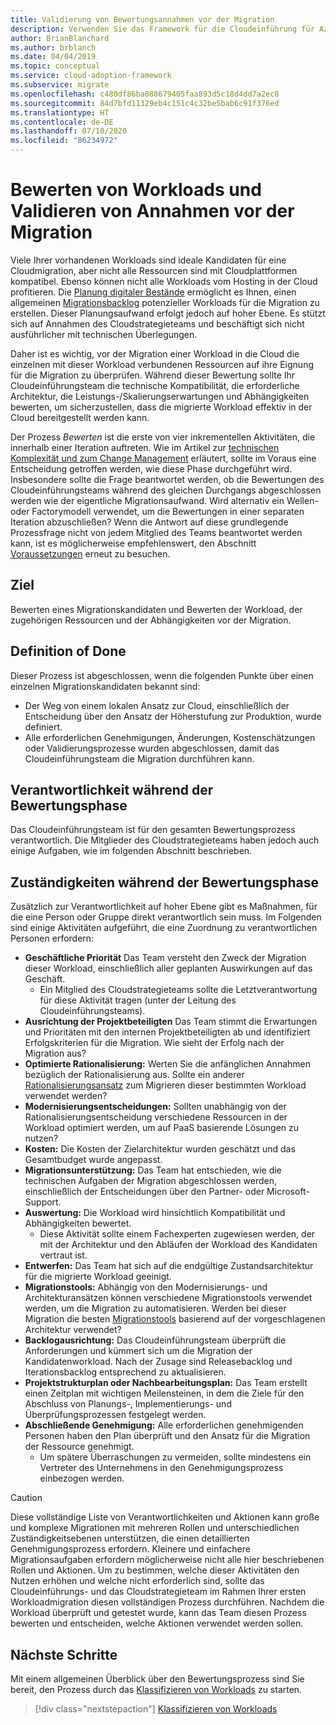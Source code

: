 ```yaml
---
title: Validierung von Bewertungsannahmen vor der Migration
description: Verwenden Sie das Framework für die Cloudeinführung für Azure, um zu erfahren, wie Bewertungsannahmen vor Beginn der Migration in die Cloud überprüft werden.
author: BrianBlanchard
ms.author: brblanch
ms.date: 04/04/2019
ms.topic: conceptual
ms.service: cloud-adoption-framework
ms.subservice: migrate
ms.openlocfilehash: c480df86ba088679405faa893d5c18d4dd7a2ec8
ms.sourcegitcommit: 84d7bfd11329eb4c151c4c32be5bab6c91f376ed
ms.translationtype: HT
ms.contentlocale: de-DE
ms.lasthandoff: 07/10/2020
ms.locfileid: "86234972"
---
```

# <a name="assess-workloads-and-validate-assumptions-before-migration"></a>Bewerten von Workloads und Validieren von Annahmen vor der Migration

Viele Ihrer vorhandenen Workloads sind ideale Kandidaten für eine Cloudmigration, aber nicht alle Ressourcen sind mit Cloudplattformen kompatibel. Ebenso können nicht alle Workloads vom Hosting in der Cloud profitieren. Die [Planung digitaler Bestände](../../../digital-estate/index.md) ermöglicht es Ihnen, einen allgemeinen [Migrationsbacklog](../prerequisites/technical-complexity.md#migration-backlog-aligning-business-priorities-and-timing) potenzieller Workloads für die Migration zu erstellen. Dieser Planungsaufwand erfolgt jedoch auf hoher Ebene. Es stützt sich auf Annahmen des Cloudstrategieteams und beschäftigt sich nicht ausführlicher mit technischen Überlegungen.

Daher ist es wichtig, vor der Migration einer Workload in die Cloud die einzelnen mit dieser Workload verbundenen Ressourcen auf ihre Eignung für die Migration zu überprüfen. Während dieser Bewertung sollte Ihr Cloudeinführungsteam die technische Kompatibilität, die erforderliche Architektur, die Leistungs-/Skalierungserwartungen und Abhängigkeiten bewerten, um sicherzustellen, dass die migrierte Workload effektiv in der Cloud bereitgestellt werden kann.

Der Prozess _Bewerten_ ist die erste von vier inkrementellen Aktivitäten, die innerhalb einer Iteration auftreten. Wie im Artikel zur [technischen Komplexität und zum Change Management](../prerequisites/technical-complexity.md) erläutert, sollte im Voraus eine Entscheidung getroffen werden, wie diese Phase durchgeführt wird. Insbesondere sollte die Frage beantwortet werden, ob die Bewertungen des Cloudeinführungsteams während des gleichen Durchgangs abgeschlossen werden wie der eigentliche Migrationsaufwand. Wird alternativ ein Wellen- oder Factorymodell verwendet, um die Bewertungen in einer separaten Iteration abzuschließen? Wenn die Antwort auf diese grundlegende Prozessfrage nicht von jedem Mitglied des Teams beantwortet werden kann, ist es möglicherweise empfehlenswert, den Abschnitt [Voraussetzungen](../prerequisites/index.md) erneut zu besuchen.

## <a name="objective"></a>Ziel

Bewerten eines Migrationskandidaten und Bewerten der Workload, der zugehörigen Ressourcen und der Abhängigkeiten vor der Migration.

## <a name="definition-of-done"></a>Definition of Done

Dieser Prozess ist abgeschlossen, wenn die folgenden Punkte über einen einzelnen Migrationskandidaten bekannt sind:

- Der Weg von einem lokalen Ansatz zur Cloud, einschließlich der Entscheidung über den Ansatz der Höherstufung zur Produktion, wurde definiert.
- Alle erforderlichen Genehmigungen, Änderungen, Kostenschätzungen oder Validierungsprozesse wurden abgeschlossen, damit das Cloudeinführungsteam die Migration durchführen kann.

## <a name="accountability-during-assessment"></a>Verantwortlichkeit während der Bewertungsphase

Das Cloudeinführungsteam ist für den gesamten Bewertungsprozess verantwortlich. Die Mitglieder des Cloudstrategieteams haben jedoch auch einige Aufgaben, wie im folgenden Abschnitt beschrieben.

## <a name="responsibilities-during-assessment"></a>Zuständigkeiten während der Bewertungsphase

Zusätzlich zur Verantwortlichkeit auf hoher Ebene gibt es Maßnahmen, für die eine Person oder Gruppe direkt verantwortlich sein muss. Im Folgenden sind einige Aktivitäten aufgeführt, die eine Zuordnung zu verantwortlichen Personen erfordern:

- **Geschäftliche Priorität** Das Team versteht den Zweck der Migration dieser Workload, einschließlich aller geplanten Auswirkungen auf das Geschäft.
  - Ein Mitglied des Cloudstrategieteams sollte die Letztverantwortung für diese Aktivität tragen (unter der Leitung des Cloudeinführungsteams).
- **Ausrichtung der Projektbeteiligten** Das Team stimmt die Erwartungen und Prioritäten mit den internen Projektbeteiligten ab und identifiziert Erfolgskriterien für die Migration. Wie sieht der Erfolg nach der Migration aus?
- **Optimierte Rationalisierung:** Werten Sie die anfänglichen Annahmen bezüglich der Rationalisierung aus. Sollte ein anderer [Rationalisierungsansatz](../../../digital-estate/rationalize.md) zum Migrieren dieser bestimmten Workload verwendet werden?
- **Modernisierungsentscheidungen:** Sollten unabhängig von der Rationalisierungsentscheidung verschiedene Ressourcen in der Workload optimiert werden, um auf PaaS basierende Lösungen zu nutzen?
- **Kosten:** Die Kosten der Zielarchitektur wurden geschätzt und das Gesamtbudget wurde angepasst.
- **Migrationsunterstützung:** Das Team hat entschieden, wie die technischen Aufgaben der Migration abgeschlossen werden, einschließlich der Entscheidungen über den Partner- oder Microsoft-Support.
- **Auswertung:** Die Workload wird hinsichtlich Kompatibilität und Abhängigkeiten bewertet.
  - Diese Aktivität sollte einem Fachexperten zugewiesen werden, der mit der Architektur und den Abläufen der Workload des Kandidaten vertraut ist.
- **Entwerfen:** Das Team hat sich auf die endgültige Zustandsarchitektur für die migrierte Workload geeinigt.
- **Migrationstools:** Abhängig von den Modernisierungs- und Architekturansätzen können verschiedene Migrationstools verwendet werden, um die Migration zu automatisieren. Werden bei dieser Migration die besten [Migrationstools](../../../decision-guides/migrate-decision-guide/index.md) basierend auf der vorgeschlagenen Architektur verwendet?
- **Backlogausrichtung:** Das Cloudeinführungsteam überprüft die Anforderungen und kümmert sich um die Migration der Kandidatenworkload. Nach der Zusage sind Releasebacklog und Iterationsbacklog entsprechend zu aktualisieren.
- **Projektstrukturplan oder Nachbearbeitungsplan:** Das Team erstellt einen Zeitplan mit wichtigen Meilensteinen, in dem die Ziele für den Abschluss von Planungs-, Implementierungs- und Überprüfungsprozessen festgelegt werden.
- **Abschließende Genehmigung:** Alle erforderlichen genehmigenden Personen haben den Plan überprüft und den Ansatz für die Migration der Ressource genehmigt.
  - Um spätere Überraschungen zu vermeiden, sollte mindestens ein Vertreter des Unternehmens in den Genehmigungsprozess einbezogen werden.

> [!CAUTION]
> Diese vollständige Liste von Verantwortlichkeiten und Aktionen kann große und komplexe Migrationen mit mehreren Rollen und unterschiedlichen Zuständigkeitsebenen unterstützen, die einen detaillierten Genehmigungsprozess erfordern. Kleinere und einfachere Migrationsaufgaben erfordern möglicherweise nicht alle hier beschriebenen Rollen und Aktionen. Um zu bestimmen, welche dieser Aktivitäten den Nutzen erhöhen und welche nicht erforderlich sind, sollte das Cloudeinführungs- und das Cloudstrategieteam im Rahmen Ihrer ersten Workloadmigration diesen vollständigen Prozess durchführen. Nachdem die Workload überprüft und getestet wurde, kann das Team diesen Prozess bewerten und entscheiden, welche Aktionen verwendet werden sollen.

## <a name="next-steps"></a>Nächste Schritte

Mit einem allgemeinen Überblick über den Bewertungsprozess sind Sie bereit, den Prozess durch das [Klassifizieren von Workloads](./classify.md) zu starten.

> [!div class="nextstepaction"]
> [Klassifizieren von Workloads](./classify.md)
